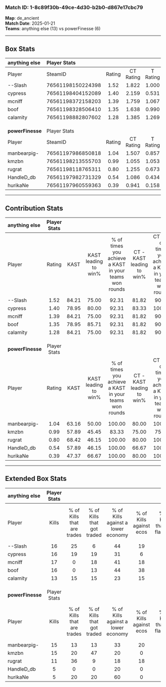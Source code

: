 ### Match ID: 1-8c89f30b-49ce-4d30-b2b0-d867e17cbc79  
**Map**: de_ancient  
**Match Date**: 2025-01-21  
**Teams**: anything else (13) vs powerFinesse (6)  

---  

## Box Stats  

| **anything else** | Player Stats      |        |           |          |       |      |       |         |        |      |     |
| :- | :- | :-: | :-: | :-: | :-: | :-: | :-: | :-: | :-: | :-: | :-: |
| Player            | SteamID           | Rating | CT Rating | T Rating | KAST  | ADR  | Kills | Assists | Deaths | K/D  | HS% |
| --Slash           | 76561198150224398 |  1.52  |   1.822   |  1.000   | 84.21 | 94.3 |  16   |    7    |   8    | 2.00 | 50  |
| cypress           | 76561198404152089 |  1.40  |   2.159   |  0.531   | 78.95 | 84.0 |  16   |    4    |   9    | 1.78 | 50  |
| mcniff            | 76561198372158203 |  1.39  |   1.759   |  1.067   | 84.21 | 80.5 |  17   |    4    |   12   | 1.42 | 58  |
| boof              | 76561198328506410 |  1.35  |   1.638   |  0.990   | 78.95 | 86.0 |  16   |    4    |   11   | 1.45 | 31  |
| calamity          | 76561198882807602 |  1.28  |   1.385   |  1.269   | 84.21 | 95.6 |  13   |    9    |   12   | 1.08 | 53  |
|                   |                   |        |           |          |       |      |       |         |        |      |     |
|                   |                   |        |           |          |       |      |       |         |        |      |     |
|                   |                   |        |           |          |       |      |       |         |        |      |     |
| **powerFinesse**  | Player Stats      |        |           |          |       |      |       |         |        |      |     |
| Player            | SteamID           | Rating | CT Rating | T Rating | KAST  | ADR  | Kills | Assists | Deaths | K/D  | HS% |
| manbearpig-       | 76561197986850818 |  1.04  |   1.507   |  0.857   | 63.16 | 64.7 |  15   |    4    |   14   | 1.07 | 40  |
| kmzbn             | 76561198213555703 |  0.99  |   1.055   |  1.053   | 57.89 | 88.1 |  15   |    3    |   17   | 0.88 | 53  |
| rugrat            | 76561198118765311 |  0.80  |   1.255   |  0.673   | 68.42 | 67.5 |  11   |    5    |   18   | 0.61 | 63  |
| HandleD_db        | 76561197982731329 |  0.54  |   1.086   |  0.434   | 57.89 | 61.4 |   5   |    5    |   14   | 0.36 | 40  |
| hurikaNe          | 76561197960559363 |  0.39  |   0.941   |  0.158   | 47.37 | 52.1 |   5   |    7    |   16   | 0.31 | 40  |
---  

## Contribution Stats  

| **anything else** | Player Stats |       |                      |                                                        |                           |                                                             |                          |                                                            |
| :- | :-: | :-: | :-: | :-: | :-: | :-: | :-: | :-: |
| Player            |    Rating    | KAST  | KAST leading to win% | % of times you achieve a KAST in your teams won rounds | CT - KAST leading to win% | CT - % of times you achieve a KAST in your teams won rounds | T - KAST leading to win% | T - % of times you achieve a KAST in your teams won rounds |
| --Slash           |     1.52     | 84.21 |        75.00         |                         92.31                          |           81.82           |                            90.00                            |          60.00           |                           100.00                           |
| cypress           |     1.40     | 78.95 |        80.00         |                         92.31                          |           83.33           |                           100.00                            |          66.67           |                           66.67                            |
| mcniff            |     1.39     | 84.21 |        75.00         |                         92.31                          |           81.82           |                            90.00                            |          60.00           |                           100.00                           |
| boof              |     1.35     | 78.95 |        85.71         |                         92.31                          |           81.82           |                            90.00                            |          100.00          |                           100.00                           |
| calamity          |     1.28     | 84.21 |        75.00         |                         92.31                          |           81.82           |                            90.00                            |          60.00           |                           100.00                           |
|                   |              |       |                      |                                                        |                           |                                                             |                          |                                                            |
|                   |              |       |                      |                                                        |                           |                                                             |                          |                                                            |
|                   |              |       |                      |                                                        |                           |                                                             |                          |                                                            |
| **powerFinesse**  | Player Stats |       |                      |                                                        |                           |                                                             |                          |                                                            |
| Player            |    Rating    | KAST  | KAST leading to win% | % of times you achieve a KAST in your teams won rounds | CT - KAST leading to win% | CT - % of times you achieve a KAST in your teams won rounds | T - KAST leading to win% | T - % of times you achieve a KAST in your teams won rounds |
| manbearpig-       |     1.04     | 63.16 |        50.00         |                         100.00                         |           80.00           |                           100.00                            |          28.57           |                           100.00                           |
| kmzbn             |     0.99     | 57.89 |        45.45         |                         83.33                          |           75.00           |                            75.00                            |          28.57           |                           100.00                           |
| rugrat            |     0.80     | 68.42 |        46.15         |                         100.00                         |           80.00           |                           100.00                            |          25.00           |                           100.00                           |
| HandleD_db        |     0.54     | 57.89 |        46.15         |                         100.00                         |           66.67           |                           100.00                            |          28.57           |                           100.00                           |
| hurikaNe          |     0.39     | 47.37 |        66.67         |                         100.00                         |           80.00           |                           100.00                            |          50.00           |                           100.00                           |
---  

## Extended Box Stats  

| **anything else** | Player Stats |                            |                            |                                    |                         |                              |                                 |        |                             |                                     |                          |                               |                            |
| :- | :-: | :-: | :-: | :-: | :-: | :-: | :-: | :-: | :-: | :-: | :-: | :-: | :-: |
| Player            |    Kills     | % of Kills that are trades | % of Kills that got traded | % of Kills against a lower economy | % of Kills against ecos | % of Kills that are flawless | % of Kills that are close duels | Deaths | % of Deaths that get traded | % of Deaths against a lower economy | % of Deaths against ecos | % of Deaths that are flawless | % of Deaths that are close |
| --Slash           |      16      |             25             |             6              |                 44                 |           19            |              63              |               13                |   8    |              0              |                 25                  |            0             |              50               |             25             |
| cypress           |      16      |             19             |             19             |                 31                 |            6            |              69              |               19                |   9    |             22              |                 22                  |            0             |              78               |             0              |
| mcniff            |      17      |             0              |             18             |                 41                 |           18            |              59              |                6                |   12   |             33              |                 33                  |            8             |              33               |             0              |
| boof              |      16      |             0              |             13             |                 44                 |           38            |              69              |                6                |   11   |             27              |                 27                  |            9             |              55               |             0              |
| calamity          |      13      |             15             |             15             |                 23                 |           15            |              62              |                8                |   12   |             17              |                 42                  |            8             |              17               |             17             |
|                   |              |                            |                            |                                    |                         |                              |                                 |        |                             |                                     |                          |                               |                            |
|                   |              |                            |                            |                                    |                         |                              |                                 |        |                             |                                     |                          |                               |                            |
|                   |              |                            |                            |                                    |                         |                              |                                 |        |                             |                                     |                          |                               |                            |
| **powerFinesse**  | Player Stats |                            |                            |                                    |                         |                              |                                 |        |                             |                                     |                          |                               |                            |
| Player            |    Kills     | % of Kills that are trades | % of Kills that got traded | % of Kills against a lower economy | % of Kills against ecos | % of Kills that are flawless | % of Kills that are close duels | Deaths | % of Deaths that get traded | % of Deaths against a lower economy | % of Deaths against ecos | % of Deaths that are flawless | % of Deaths that are close |
| manbearpig-       |      15      |             13             |             13             |                 33                 |           20            |              60              |                7                |   14   |             14              |                  7                  |            0             |              93               |             0              |
| kmzbn             |      15      |             20             |             47             |                 20                 |            0            |              33              |                7                |   17   |             12              |                 12                  |            6             |              47               |             0              |
| rugrat            |      11      |             36             |             9              |                 18                 |           18            |              36              |                9                |   18   |             17              |                 17                  |            6             |              67               |             0              |
| HandleD_db        |      5       |             0              |             0              |                 20                 |            0            |              40              |               20                |   14   |             14              |                  7                  |            0             |              43               |             36             |
| hurikaNe          |      5       |             20             |             20             |                 60                 |            0            |              40              |                0                |   16   |             13              |                 13                  |            6             |              63               |             19             |
